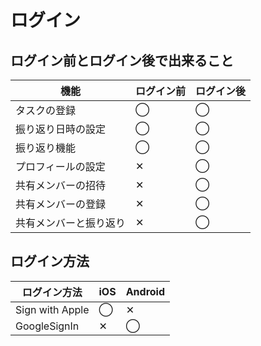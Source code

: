 # ログイン

## ログイン前とログイン後で出来ること

|  機能  |  ログイン前  |  ログイン後  |
| ---- | ---- | ---- |
|  タスクの登録  |  ◯  |  ◯  |
|  振り返り日時の設定  |  ◯  |  ◯  |
|  振り返り機能  |  ◯  |  ◯  |
|  プロフィールの設定  |  ✕  |  ◯  |
|  共有メンバーの招待  |  ✕  |  ◯  |
|  共有メンバーの登録  |  ✕  |  ◯  |
|  共有メンバーと振り返り  |  ✕  |  ◯  |

## ログイン方法

|  ログイン方法  |  iOS  |  Android  |
| ---- | ---- | ---- |
|  Sign with Apple  |  ◯  |  ✕  |
|  GoogleSignIn  |  ✕  |  ◯  |

